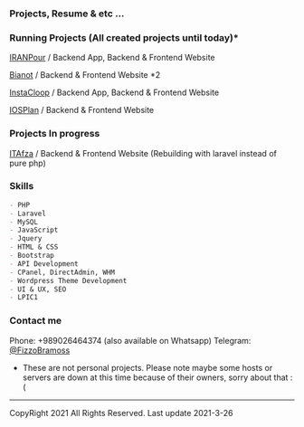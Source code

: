 ### Projects, Resume & etc ...

### Running Projects (All created projects until today)*

[IRANPour](http://legal-dictionary.net/) / Backend App, Backend & Frontend Website

[Bianot](https://www.bianot.com/) / Backend & Frontend Website *2

[InstaCloop](http://instacloop.com/) / Backend App, Backend & Frontend Website

[IOSPlan](https://iosplan.ir/) / Backend & Frontend Website

### Projects In progress

[ITAfza](https://itafza.ir/) / Backend & Frontend Website (Rebuilding with laravel instead of pure php)

### Skills

```markdown
- PHP
- Laravel
- MySQL
- JavaScript
- Jquery
- HTML & CSS
- Bootstrap
- API Development
- CPanel, DirectAdmin, WHM
- Wordpress Theme Development
- UI & UX, SEO
- LPIC1
```

### Contact me

Phone: +989026464374 (also available on Whatsapp)
Telegram: [@FizzoBramoss](https://t.me/FizzoBramoss)

* These are not personal projects. Please note maybe some hosts or servers are down at this time because of their owners, sorry about that :(

***
CopyRight 2021 All Rights Reserved. Last update 2021-3-26
